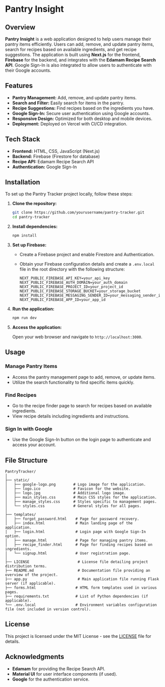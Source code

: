 
# Pantry Insight

## Overview

**Pantry Insight** is a web application designed to help users manage their pantry items efficiently. Users can add, remove, and update pantry items, search for recipes based on available ingredients, and get recipe suggestions. The application is built using **Next.js** for the frontend, **Firebase** for the backend, and integrates with the **Edamam Recipe Search API**. Google Sign-In is also integrated to allow users to authenticate with their Google accounts.

## Features

- **Pantry Management:** Add, remove, and update pantry items.
- **Search and Filter:** Easily search for items in the pantry.
- **Recipe Suggestions:** Find recipes based on the ingredients you have.
- **Google Sign-In:** Secure user authentication using Google accounts.
- **Responsive Design:** Optimized for both desktop and mobile devices.
- **Deployment:** Deployed on Vercel with CI/CD integration.

## Tech Stack

- **Frontend:** HTML, CSS, JavaScript (Next.js)
- **Backend:** Firebase (Firestore for database)
- **Recipe API:** Edamam Recipe Search API
- **Authentication:** Google Sign-In

## Installation

To set up the Pantry Tracker project locally, follow these steps:

1. **Clone the repository:**

   ```bash
   git clone https://github.com/yourusername/pantry-tracker.git
   cd pantry-tracker
   ```

2. **Install dependencies:**

   ```bash
   npm install
   ```

3. **Set up Firebase:**
   - Create a Firebase project and enable Firestore and Authentication.
   - Obtain your Firebase configuration details and create a `.env.local` file in the root directory with the following structure:

     ```
     NEXT_PUBLIC_FIREBASE_API_KEY=your_api_key
     NEXT_PUBLIC_FIREBASE_AUTH_DOMAIN=your_auth_domain
     NEXT_PUBLIC_FIREBASE_PROJECT_ID=your_project_id
     NEXT_PUBLIC_FIREBASE_STORAGE_BUCKET=your_storage_bucket
     NEXT_PUBLIC_FIREBASE_MESSAGING_SENDER_ID=your_messaging_sender_id
     NEXT_PUBLIC_FIREBASE_APP_ID=your_app_id
     ```

4. **Run the application:**

   ```bash
   npm run dev
   ```

5. **Access the application:**
   
   Open your web browser and navigate to `http://localhost:3000`.

## Usage

### Manage Pantry Items

- Access the pantry management page to add, remove, or update items.
- Utilize the search functionality to find specific items quickly.

### Find Recipes

- Go to the recipe finder page to search for recipes based on available ingredients.
- View recipe details including ingredients and instructions.

### Sign In with Google

- Use the Google Sign-In button on the login page to authenticate and access your account.

## File Structure

```
PantryTracker/
│
├── static/
│   ├── google-logo.png        # Logo image for the application.
│   ├── logo.ico               # Favicon for the website.
│   ├── logo.jpg               # Additional logo image.
│   ├── main_styles.css        # Main CSS styles for the application.
│   ├── manage_styles.css      # Styles specific to management pages.
│   └── styles.css             # General styles for all pages.
│
├── templates/
│   ├── forgot_password.html    # Page for password recovery.
│   ├── index.html              # Main landing page of the application.
│   ├── login.html              # Login page with Google Sign-In option.
│   ├── manage.html             # Page for managing pantry items.
│   ├── recipe_finder.html      # Page for finding recipes based on ingredients.
│   └── signup.html             # User registration page.
│
├── LICENSE                      # License file detailing project distribution terms.
├── README.md                    # Documentation file providing an overview of the project.
├── app.py                       # Main application file running Flask server (if applicable).
├── forms.html                  # HTML form templates used in various pages.
├── requirements.txt            # List of Python dependencies (if applicable).
└── .env.local                  # Environment variables configuration file (not included in version control).
```

## License

This project is licensed under the MIT License - see the [LICENSE](LICENSE) file for details.

## Acknowledgments

- **Edamam** for providing the Recipe Search API.
- **Material UI** for user interface components (if used).
- **Google** for the authentication service.
